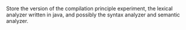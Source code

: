 Store the version of the compilation principle experiment, the lexical analyzer written in java, and possibly the syntax analyzer and semantic analyzer.